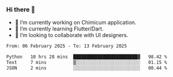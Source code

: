 ### Hi there 👋

<!--
**devcat37/devcat37** is a ✨ _special_ ✨ repository because its `README.md` (this file) appears on your GitHub profile.-->


- 🔭 I’m currently working on Chimicum application.
- 🌱 I’m currently learning Flutter/Dart.
- 👯 I’m looking to collaborate with UI designers.
<!-- - 🤔 I’m looking for help with ... -->

<!--START_SECTION:waka-->

```txt
From: 06 February 2025 - To: 13 February 2025

Python   10 hrs 28 mins  ████████████████████████▓   98.42 %
Text     7 mins          ▒░░░░░░░░░░░░░░░░░░░░░░░░   01.15 %
JSON     2 mins          ░░░░░░░░░░░░░░░░░░░░░░░░░   00.44 %
```

<!--END_SECTION:waka-->
